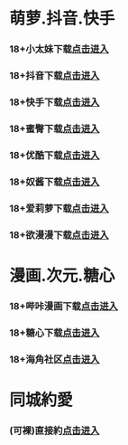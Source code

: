 # 萌萝.抖音.快手
### 18+小太妹下载<a rel="nofollow noopener" href="https://z5n61eg1vev3.top/?channel_code=MIM03BBG" target="_blank">点击进入</a>
### 18+抖音下载<a rel="nofollow noopener" href="https://x0am3raux7qy.top/?channel_code=MIM05BBG" target="_blank">点击进入</a>
### 18+快手下载<a rel="nofollow noopener" href="https://hcodd2bpp2fp.top/?channel_code=MIM04BBG" target="_blank">点击进入</a>
### 18+蜜臀下载<a rel="nofollow noopener" href="https://iiysnwknywyx.top/?channel_code=MIM18BBG" target="_blank">点击进入</a>
### 18+优酷下载<a rel="nofollow noopener" href="https://l42y85kjos6n.top/?channel_code=MIM13BBG" target="_blank">点击进入</a>
### 18+奴酱下载<a rel="nofollow noopener" href="https://cvyvsmwi0jmf.top/?channel_code=MIM17BBG" target="_blank">点击进入</a>
### 18+爱莉萝下载<a rel="nofollow noopener" href="https://yzprty104mqd.top/?channel_code=MIM33BBG" target="_blank">点击进入</a>
### 18+欲漫漫下载<a rel="nofollow noopener" href="https://j2ajlfb8qzhb.top/?channel_code=MIM07BG" target="_blank">点击进入</a>
# 漫画.次元.糖心
### 18+哔咔漫画下载<a rel="nofollow noopener" href="https://apk.hcf4osvk.com/bika-oebg21bk?_v=89141" target="_blank">点击进入</a>
### 18+糖心下载<a rel="nofollow noopener" href="https://apk.exrbi32b.com/tangxin-oebg31tx?_v=89141" target="_blank">点击进入</a>
### 18+海角社区<a rel="nofollow noopener" href="https://apk.whcdsp.com/ykhjqq1" target="_blank">点击进入</a>
# 同城約愛
### (可裸)直接約<a rel="nofollow noopener" href="https://jy0304.pek3b.qingstor.com/su.html?t=001gz_298" target="_blank">点击进入</a>
